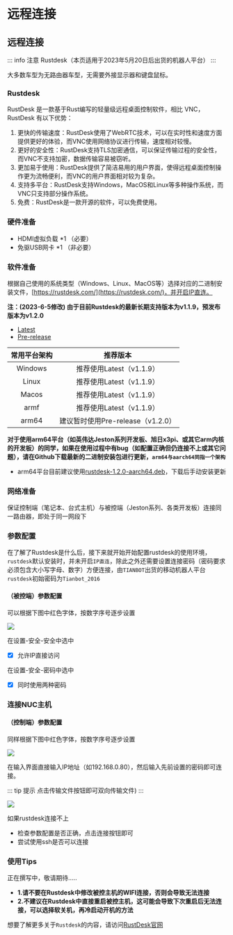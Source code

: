 # 远程连接 

## 远程连接 
::: info 注意
Rustdesk（本页适用于2023年5月20日后出货的机器人平台）
:::

大多数车型为无路由器车型，无需要外接显示器和键盘鼠标。

### **Rustdesk**
RustDesk 是一款基于Rust编写的轻量级远程桌面控制软件，相比 VNC，RustDesk 有以下优势：

1. 更快的传输速度：RustDesk使用了WebRTC技术，可以在实时性和速度方面提供更好的体验，而VNC使用网络协议进行传输，速度相对较慢。
2. 更好的安全性：RustDesk支持TLS加密通信，可以保证传输过程的安全性，而VNC不支持加密，数据传输容易被窃听。
3. 更加易于使用：RustDesk提供了简洁易用的用户界面，使得远程桌面控制操作更为流畅便利，而VNC的用户界面相对较为复杂。
4. 支持多平台：RustDesk支持Windows，MacOS和Linux等多种操作系统，而VNC只支持部分操作系统。
5. 免费：RustDesk是一款开源的软件，可以免费使用。

### **硬件准备**

- HDMI虚拟负载 *1 （必要）
- 免驱USB网卡 *1 （非必要）

### **软件准备**

根据自己使用的系统类型（Windows、Linux、MacOS等）选择对应的二进制安装文件，[https://rustdesk.com/](https://rustdesk.com/)，并开启IP直连。

**注：(2023-6-5修改) 由于目前Rustdesk的最新长期支持版本为v1.1.9，预发布版本为v1.2.0**

- [Latest](https://github.com/rustdesk/rustdesk/releases/latest)      
- [Pre-release](https://github.com/rustdesk/rustdesk/releases/tag/nightly)

|  常用平台架构   | 推荐版本 |
|  :----:  | :----:  |
| Windows  | 推荐使用Latest（v1.1.9） |
| Linux   | 推荐使用Latest（v1.1.9） |
| Macos | 推荐使用Latest（v1.1.9） |
|  armf   | 推荐使用Latest（v1.1.9） |
| arm64  | 建议暂时使用Pre-release（v1.2.0） |

**对于使用arm64平台（如英伟达Jeston系列开发板、旭日x3pi、或其它arm内核的开发板）的同学，如果在使用过程中有bug（如配置正确但仍连接不上或其它问题），请在Github下载最新的二进制安装包进行更新，`arm64与aarch64同指一个架构`**

- arm64平台目前建议使用[rustdesk-1.2.0-aarch64.deb](https://github.com/rustdesk/rustdesk/releases/download/nightly/rustdesk-1.2.0-aarch64.deb)，下载后手动安装更新

### **网络准备**

保证控制端（笔记本、台式主机）与被控端（Jeston系列、各类开发板）连接同一路由器，即处于同一网段下

### **参数配置**

在了解了Rustdesk是什么后，接下来就开始开始配置rustdesk的使用环境，`rustdesk`默认安装时，并未开启`IP直连`，除此之外还需要设置连接密码（密码要求必须包含大小写字母、数字）方便连接，由`TIANBOT`出货的移动机器人平台`rustdesk`初始密码为`Tianbot_2016`

#### **（被控端）参数配置**
可以根据下图中红色字体，按数字序号逐步设置

![](https://tianbot-pic.oss-cn-beijing.aliyuncs.com/tianbot-pic/Tianbot-Doc202310021317613.jpg)

在设置-安全-安全中选中

- [x] 允许IP直接访问

在设置-安全-密码中选中

- [x] 同时使用两种密码

### **连接NUC主机**

#### **（控制端）参数配置**
同样根据下图中红色字体，按数字序号逐步设置

![](https://tianbot-pic.oss-cn-beijing.aliyuncs.com/tianbot-pic/Tianbot-Doc202310021318381.jpg)

在输入界面直接输入IP地址（如192.168.0.80），然后输入先前设置的密码即可连接。

::: tip 提示
点击传输文件按钮即可双向传输文件)
:::

![](https://tianbot-pic.oss-cn-beijing.aliyuncs.com/tianbot-pic/Tianbot-Doc202310021315719.jpg)

如果rustdesk连接不上

- 检查参数配置是否正确，点击连接按钮即可
- 尝试使用ssh是否可以连接

### **使用Tips**
正在撰写中，敬请期待.....

- **1.请不要在Rustdesk中修改被控主机的WIFI连接，否则会导致无法连接**
- **2.不建议在Rustdesk中直接重启被控主机，这可能会导致下次重启后无法连接，可以选择软关机，再冷启动开机的方法**

想要了解更多关于`Rustdesk`的内容，请访问[RustDesk官网](https://rustdesk.com/)